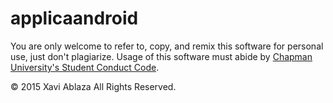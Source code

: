# applicaandroid

You are only welcome to refer to, copy, and remix this software for personal use, just don't plagiarize. Usage of this software must abide by [Chapman University's Student Conduct Code](https://www.chapman.edu/students/policies-forms/student-conduct/_files/pdfs/student-conduct-code-master.pdf).

:copyright: 2015 Xavi Ablaza All Rights Reserved.